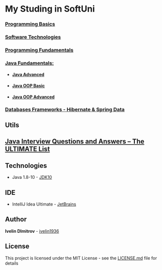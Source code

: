 # My Studing in SoftUni

### [Programming Basics](https://github.com/ivelin1936/Java/tree/master/Programing%20Basic)

### [Software Technologies](https://github.com/ivelin1936/Java/tree/master/Software%20Technologies)

### [Programming Fundamentals](https://github.com/ivelin1936/Java/tree/master/Programming%20Fundamentals)

### [Java Fundamentals:](https://github.com/ivelin1936/Java/tree/master/Java%20Fundamentals)
* #### [Java Advanced](https://github.com/ivelin1936/Java/tree/master/Java%20Fundamentals/Java%20Advanced)
* #### [Java OOP Basic](https://github.com/ivelin1936/Java/tree/master/Java%20Fundamentals/Java%20OOP%20Basic)
* #### [Java OOP Advanced](https://github.com/ivelin1936/Java/tree/master/Java%20Fundamentals/Java%20OOP%20Advanced)

### [Databases Frameworks - Hibernate & Spring Data](https://github.com/ivelin1936/Java/tree/master/Databases%20Frameworks%20-%20Hibernate%20%26%20Spring%20Data%20-%20%D0%BC%D0%B0%D1%80%D1%82%202018)

## Utils

## [Java Interview Questions and Answers – The ULTIMATE List](https://github.com/ivelin1936/Java/blob/master/JavaUltimateList.md)

## Technologies

* Java 1.8-10 - [JDK10](https://www.oracle.com/technetwork/java/javase/10-relnote-issues-4108729.html)

## IDE 

* IntelliJ Idea Ultimate - [JetBrains](https://www.jetbrains.com/idea/)

## Author

**Ivelin DImitrov** - [ivelin1936](https://github.com/ivelin1936)

## License

This project is licensed under the MIT License - see the [LICENSE.md](LICENSE.md) file for details
